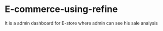 # E-commerce-using-refine
It is a admin dashboard for E-store where admin can see his sale analysis
